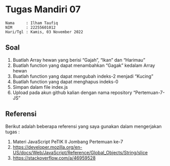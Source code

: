 # Tugas Mandiri 07

```
Nama     : Ilham Taufiq
NIM      : 22255601012
Hari/Tgl : Kamis, 03 November 2022
```

## Soal

1. Buatlah Array hewan yang berisi “Gajah”, “Ikan” dan “Harimau”
2. Buatlah function yang dapat menambahkan “Gagak” kedalam Array hewan
3. Buatlah function yang dapat mengubah indeks-2 menjadi “Kucing”
4. Buatlah function yang dapat menghapus indeks-0
5. Simpan dalam file index.js
6. Upload pada akun github kalian dengan nama repository “Pertemuan-7-JS”

## Referensi

Berikut adalah beberapa referensi yang saya gunakan dalam mengerjakan tugas :

1. Materi JavaScript PeTIK II Jombang Pertemuan ke-7
2. https://developer.mozilla.org/en-US/docs/Web/JavaScript/Reference/Global_Objects/String/slice
3. https://stackoverflow.com/a/46959528